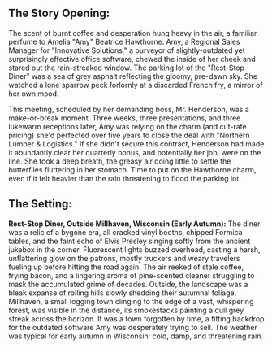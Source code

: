 ## The Story Opening:

The scent of burnt coffee and desperation hung heavy in the air, a familiar perfume to Amelia "Amy" Beatrice Hawthorne. Amy, a Regional Sales Manager for "Innovative Solutions," a purveyor of slightly-outdated yet surprisingly effective office software, chewed the inside of her cheek and stared out the rain-streaked window. The parking lot of the "Rest-Stop Diner" was a sea of grey asphalt reflecting the gloomy, pre-dawn sky. She watched a lone sparrow peck forlornly at a discarded French fry, a mirror of her own mood.

This meeting, scheduled by her demanding boss, Mr. Henderson, was a make-or-break moment. Three weeks, three presentations, and three lukewarm receptions later, Amy was relying on the charm (and cut-rate pricing) she'd perfected over five years to close the deal with "Northern Lumber & Logistics." If she didn't secure this contract, Henderson had made it abundantly clear her quarterly bonus, and potentially her job, were on the line. She took a deep breath, the greasy air doing little to settle the butterflies fluttering in her stomach. Time to put on the Hawthorne charm, even if it felt heavier than the rain threatening to flood the parking lot.

## The Setting:

**Rest-Stop Diner, Outside Millhaven, Wisconsin (Early Autumn):** The diner was a relic of a bygone era, all cracked vinyl booths, chipped Formica tables, and the faint echo of Elvis Presley singing softly from the ancient jukebox in the corner. Fluorescent lights buzzed overhead, casting a harsh, unflattering glow on the patrons, mostly truckers and weary travelers fueling up before hitting the road again. The air reeked of stale coffee, frying bacon, and a lingering aroma of pine-scented cleaner struggling to mask the accumulated grime of decades. Outside, the landscape was a bleak expanse of rolling hills slowly shedding their autumnal foliage. Millhaven, a small logging town clinging to the edge of a vast, whispering forest, was visible in the distance, its smokestacks painting a dull grey streak across the horizon. It was a town forgotten by time, a fitting backdrop for the outdated software Amy was desperately trying to sell. The weather was typical for early autumn in Wisconsin: cold, damp, and threatening rain.
